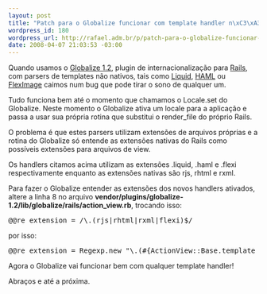 ```yaml
--- 
layout: post
title: "Patch para o Globalize funcionar com template handler n\xC3\xA3o nativo"
wordpress_id: 180
wordpress_url: http://rafael.adm.br/p/patch-para-o-globalize-funcionar-com-template-handler-nao-nativo/
date: 2008-04-07 21:03:53 -03:00
---
```

Quando usamos o <a href="http://www.globalize-rails.org">Globalize 1.2</a>, plugin de internacionalização para <a href="http://rubyonrails.com">Rails</a>, com parsers de templates não nativos, tais como <a href="http://www.liquidmarkup.org/">Liquid</a>, <a href="http://haml.hamptoncatlin.com/">HAML</a> ou <a href="http://github.com/Squeegy/fleximage/wikis">FlexImage</a> caimos num bug que pode tirar o sono de qualquer um.

Tudo funciona bem até o momento que chamamos o Locale.set do Globalize. Neste momento o Globalize ativa um locale para a aplicação e passa a usar sua própria rotina que substitui o render_file do próprio Rails.

O problema é que estes parsers utilizam extensões de arquivos próprias e a rotina do Globalize só entende as extensões nativas do Rails como possíveis extensões para arquivos de view.

Os handlers citamos acima utilizam as extensões .liquid, .haml e .flexi respectivamente enquanto as extensões nativas são rjs, rhtml e rxml.

Para fazer o Globalize entender as extensões dos novos handlers ativados, altere a linha 8 no arquivo <strong>vendor/plugins/globalize-1.2/lib/globalize/rails/action_view.rb</strong>, trocando isso:
<pre lang="ruby">@@re_extension = /\.(rjs|rhtml|rxml|flexi)$/</pre>
por isso:
<pre lang="ruby">@@re_extension = Regexp.new "\.(#{ActionView::Base.template_handler_extensions.join("|")})$"</pre>
Agora o Globalize vai funcionar bem com qualquer template handler!

Abraços e até a próxima.
